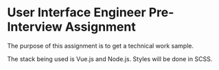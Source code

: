# User Interface Engineer Pre-Interview Assignment

The purpose of this assignment is to get a technical work sample.

The stack being used is Vue.js and Node.js. Styles will be done in SCSS.
